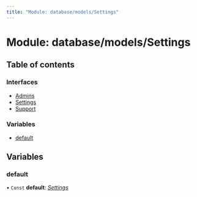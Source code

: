 ```yaml
---
title: "Module: database/models/Settings"
---
```


# Module: database/models/Settings

## Table of contents

### Interfaces

- [Admins](../interfaces/database_models_settings.admins.md)
- [Settings](../interfaces/database_models_settings.settings.md)
- [Support](../interfaces/database_models_settings.support.md)

### Variables

- [default](database_models_settings.md#default)

## Variables

### default

• `Const` **default**: [*Settings*](../interfaces/database_models_settings.settings.md)
